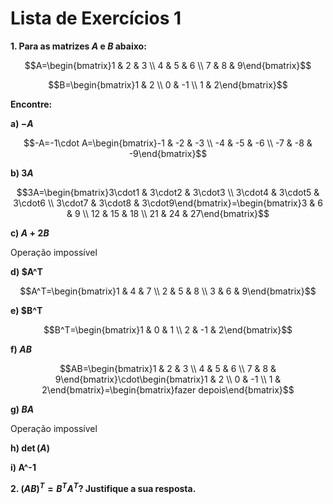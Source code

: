 # Lista de Exercícios 1

**1. Para as matrizes $A$ e $B$ abaixo:**

$$A=\begin{bmatrix}1 & 2 & 3 \\ 4 & 5 & 6 \\ 7 & 8 & 9\end{bmatrix}$$

$$B=\begin{bmatrix}1 & 2 \\ 0 & -1 \\ 1 & 2\end{bmatrix}$$

**Encontre:**

**a) $-A$**

$$-A=-1\cdot A=\begin{bmatrix}-1 & -2 & -3 \\ -4 & -5 & -6 \\ -7 & -8 & -9\end{bmatrix}$$

**b) $3A$**

$$3A=\begin{bmatrix}3\cdot1 & 3\cdot2 & 3\cdot3 \\ 3\cdot4 & 3\cdot5 & 3\cdot6 \\ 3\cdot7 & 3\cdot8 & 3\cdot9\end{bmatrix}=\begin{bmatrix}3 & 6 & 9 \\ 12 & 15 & 18 \\ 21 & 24 & 27\end{bmatrix}$$

**c) $A+2B$**

Operação impossível

**d) $A^T**

$$A^T=\begin{bmatrix}1 & 4 & 7 \\ 2 & 5 & 8 \\ 3 & 6 & 9\end{bmatrix}$$

**e) $B^T**

$$B^T=\begin{bmatrix}1 & 0 & 1 \\ 2 & -1 & 2\end{bmatrix}$$

**f) $AB$**

$$AB=\begin{bmatrix}1 & 2 & 3 \\ 4 & 5 & 6 \\ 7 & 8 & 9\end{bmatrix}\cdot\begin{bmatrix}1 & 2 \\ 0 & -1 \\ 1 & 2\end{bmatrix}=\begin{bmatrix}fazer depois\end{bmatrix}$$

**g) $BA$**

Operação impossível

**h) $\det(A)$**

**i) A^-1**

**2. $(AB)^T=B^TA^T$? Justifique a sua resposta.**
